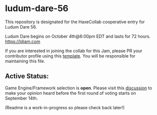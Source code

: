 # ludum-dare-56
This repository is designated for the HaxeCollab cooperative entry for Ludum Dare 56.

Ludum Dare begins on October 4th@6:00pm EDT and lasts for 72 hours.
https://ldjam.com

If you are interested in joining the collab for this Jam, please PR your contributor profile using this [template](https://github.com/haxecollab/ludum-dare-56/blob/main/credits/template.md). You will be responsible for maintaining this file.

## Active Status:
Game Engine/Framework selection is **open**. Please visit this [discussion](https://github.com/haxecollab/ludum-dare-56/discussions/1) to make your opinion heard before the first round of voting starts on September 14th.

(Readme is a work-in-progress so please check back later!)
